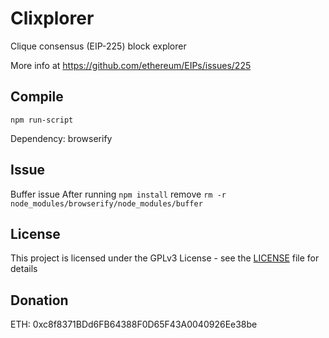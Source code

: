 # Clixplorer

Clique consensus (EIP-225) block explorer

More info at https://github.com/ethereum/EIPs/issues/225

## Compile

```npm run-script```

Dependency: browserify

## Issue

Buffer issue
After running ```npm install``` remove ```rm -r node_modules/browserify/node_modules/buffer```

## License

This project is licensed under the GPLv3 License - see the [LICENSE](LICENSE) file for details

## Donation

ETH: 0xc8f8371BDd6FB64388F0D65F43A0040926Ee38be
